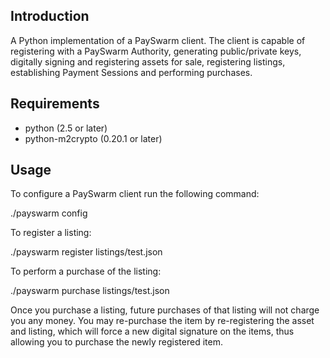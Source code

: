 Introduction
------------

A Python implementation of a PaySwarm client. The client is capable of
registering with a PaySwarm Authority, generating public/private keys,
digitally signing and registering assets for sale, registering listings,
establishing Payment Sessions and performing purchases.

Requirements
------------

 * python (2.5 or later)
 * python-m2crypto (0.20.1 or later)

Usage
-----

To configure a PaySwarm client run the following command:

./payswarm config

To register a listing:

./payswarm register listings/test.json

To perform a purchase of the listing:

./payswarm purchase listings/test.json

Once you purchase a listing, future purchases of that listing will not
charge you any money. You may re-purchase the item by re-registering
the asset and listing, which will force a new digital signature on the 
items, thus allowing you to purchase the newly registered item.





